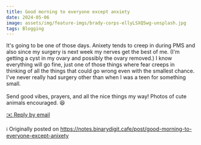 ```yaml
---
title: Good morning to everyone except anxiety
date: 2024-05-06
image: assets/img/feature-imgs/brady-corps-ellyLSXQ5wg-unsplash.jpg
tags: Blogging
---
```

 <p>It&#39;s going to be one of those days. Anixety tends to creep in during PMS
and also since my surgery is next week my nerves get the best of me.
(I&#39;m getting a cyst in my ovary and possibly the ovary removed.) I know
everything will go fine, just one of those things where fear creeps in
thinking of all the things that could go wrong even with the smallest
chance. I&#39;ve never really had surgery other than when I was a teen for
something small.<br /><br />Send good vibes, prayers, and all the nice
things my way! Photos of cute animals encouraged. 😆</p>
<p>
        <a href='mailto:binarydigit@omg.lol?subject=Good morning to everyone except anixety' style='text-decoration: underline'>✉️ Reply by email</a>
      </p>

ℹ️ Originally posted on https://notes.binarydigit.cafe/post/good-morning-to-everyone-except-anixety